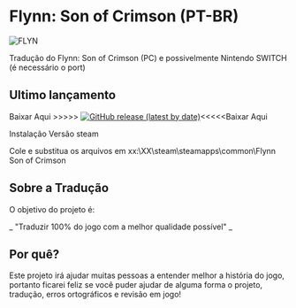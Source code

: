 # Flynn: Son of Crimson (PT-BR)
![FLYN](https://images.gog-statics.com/02698cdac80db2247017f075da6865a6f36eb7d7e6fb71ff5613e38952044090.jpg)

Tradução do Flynn: Son of Crimson (PC) e possivelmente Nintendo SWITCH (é necessário o port)

## Ultimo lançamento
Baixar Aqui >>>>>
[![GitHub release (latest by date)](https://img.shields.io/github/v/release/Hootek/Flynn_Son_of_Crimson_PT_BR)](https://github.com/Hootek/Flynn_Son_of_Crimson_PT_BR/releases/latest)<<<<<Baixar Aqui

Instalação
Versão steam

Cole e substitua os arquivos em
xx:\XX\steam\steamapps\common\Flynn Son of Crimson

## Sobre a Tradução

O objetivo do projeto é:

_ "Traduzir 100% do jogo com a melhor qualidade possível" _

## Por quê?

Este projeto irá ajudar muitas pessoas a entender melhor a história do jogo, portanto ficarei feliz se você puder ajudar de alguma forma o projeto, tradução, erros ortográficos e revisão em jogo!


